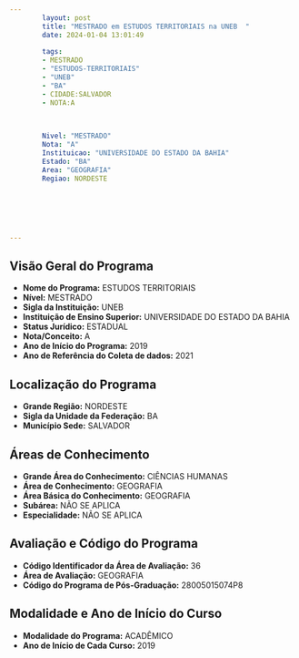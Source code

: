 ```yaml
---
        layout: post
        title: "MESTRADO em ESTUDOS TERRITORIAIS na UNEB  "
        date: 2024-01-04 13:01:49
     
        tags:
        - MESTRADO
        - "ESTUDOS-TERRITORIAIS"
        - "UNEB"
        - "BA"
        - CIDADE:SALVADOR
        - NOTA:A
        
       

        Nivel: "MESTRADO"
        Nota: "A"
        Instituicao: "UNIVERSIDADE DO ESTADO DA BAHIA"
        Estado: "BA"
        Area: "GEOGRAFIA"
        Regiao: NORDESTE
        
        
        
        
        
        
---
```

## Visão Geral do Programa
- **Nome do Programa:** ESTUDOS TERRITORIAIS
- **Nível:** MESTRADO
- **Sigla da Instituição:** UNEB
- **Instituição de Ensino Superior:** UNIVERSIDADE DO ESTADO DA BAHIA
- **Status Jurídico:** ESTADUAL
- **Nota/Conceito:** A
- **Ano de Início do Programa:** 2019
- **Ano de Referência do Coleta de dados:** 2021

## Localização do Programa
- **Grande Região:** NORDESTE
- **Sigla da Unidade da Federação:** BA
- **Município Sede:** SALVADOR

## Áreas de Conhecimento
- **Grande Área do Conhecimento:** CIÊNCIAS HUMANAS
- **Área de Conhecimento:** GEOGRAFIA
- **Área Básica do Conhecimento:** GEOGRAFIA
- **Subárea:** NÃO SE APLICA
- **Especialidade:** NÃO SE APLICA

## Avaliação e Código do Programa
- **Código Identificador da Área de Avaliação:** 36
- **Área de Avaliação:** GEOGRAFIA
- **Código do Programa de Pós-Graduação:** 28005015074P8


## Modalidade e Ano de Início do Curso
- **Modalidade do Programa:** ACADÊMICO
- **Ano de Início de Cada Curso:** 2019
